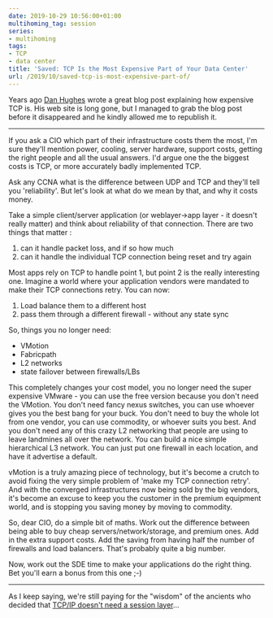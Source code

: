 ```yaml
---
date: 2019-10-29 10:56:00+01:00
multihoming_tag: session
series:
- multihoming
tags:
- TCP
- data center
title: 'Saved: TCP Is the Most Expensive Part of Your Data Center'
url: /2019/10/saved-tcp-is-most-expensive-part-of/
---
```

Years ago [Dan Hughes](https://www.linkedin.com/in/danhughes1234ie/) wrote a great blog post explaining how expensive TCP is. His web site is long gone, but I managed to grab the blog post before it disappeared and he kindly allowed me to republish it.

---

If you ask a CIO which part of their infrastructure costs them the most, I'm sure they'll mention power, cooling, server hardware, support costs, getting the right people and all the usual answers. I'd argue one the the biggest costs is TCP, or more accurately badly implemented TCP.
<!--more-->
Ask any CCNA what is the difference between UDP and TCP and they'll tell you 'reliability'. But let's look at what do we mean by that, and why it costs money.

Take a simple client/server application (or weblayer-\>app layer - it doesn't really matter) and think about reliability of that connection. There are two things that matter :

1.  can it handle packet loss, and if so how much
2.  can it handle the individual TCP connection being reset and try again

Most apps rely on TCP to handle point 1, but point 2 is the really interesting one. Imagine a world where your application vendors were mandated to make their TCP connections retry. You can now:

1.  Load balance them to a different host
2.  pass them through a different firewall - without any state sync

So, things you no longer need:

-   VMotion
-   Fabricpath
-   L2 networks
-   state failover between firewalls/LBs

This completely changes your cost model, you no longer need the super expensive VMware - you can use the free version because you don't need the VMotion. You don't need fancy nexus switches, you can use whoever gives you the best bang for your buck. You don't need to buy the whole lot from one vendor, you can use commodity, or whoever suits you best. And you don't need any of this crazy L2 networking that people are using to leave landmines all over the network. You can build a nice simple hierarchical L3 network. You can just put one firewall in each location, and have it advertise a default.

vMotion is a truly amazing piece of technology, but it's become a crutch to avoid fixing the very simple problem of 'make my TCP connection retry'. And with the converged infrastructures now being sold by the big vendors, it's become an excuse to keep you the customer in the premium equipment world, and is stopping you saving money by moving to commodity.

So, dear CIO, do a simple bit of maths. Work out the difference between being able to buy cheap servers/network/storage, and premium ones. Add in the extra support costs. Add the saving from having half the number of firewalls and load balancers. That's probably quite a big number.

Now, work out the SDE time to make your applications do the right thing. Bet you'll earn a bonus from this one ;-)

---

As I keep saying, we\'re still paying for the \"wisdom\" of the ancients who decided that [TCP/IP doesn\'t need a session layer](/2009/08/what-went-wrong-tcpip-lacks-session/)\...
